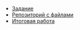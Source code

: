 * [Задание](https://github.com/VMoiseev/MQDiplom-task)
* [Репозиторий с файлами](https://github.com/VMoiseev/MQDiplom)
* [Итоговая работа](https://vmoiseev.github.io/MQDiplom/)
